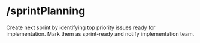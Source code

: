 # /sprintPlanning
Create next sprint by identifying top priority issues ready for 
implementation. Mark them as sprint-ready and notify implementation team.